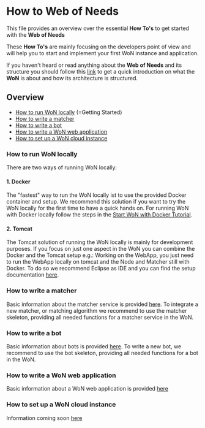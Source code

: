 # How to Web of Needs

This file provides an overview over the essential **How To's** to get started with the **Web of Needs**

These **How To's** are mainly focusing on the developers point of view and will help you to start and implement your first WoN instance and application.

If you haven't heard or read anything about the **Web of Needs** and its structure you should follow this [link](/README.md) to get a quick introduction on what the **WoN** is about and how its architecture is structured.

## Overview

- [How to run WoN locally](#how-to-run-won-locally) (=Getting Started)
- [How to write a matcher](#how-to-write-a-matcher)
- [How to write a bot](#how-to-write-a-bot)
- [How to write a WoN web application](#how-to-write-a-won-web-application)
- [How to set up a WoN cloud instance](#how-to-set-up-a-won-cloud-instance)

### How to run WoN locally

There are two ways of running WoN locally:

#### 1. Docker

The "fastest" way to run the WoN locally ist to use the provided Docker container and setup. We recommend this solution if you want to try the WoN locally for the first time to have a quick hands on.
For running WoN with Docker locally follow the steps in the [Start WoN with Docker Tutorial](/documentation/how-to-won/docker.md).

#### 2. Tomcat

The Tomcat solution of running the WoN locally is mainly for development purposes. If you focus on just one aspect in the WoN you can combine the Docker and the Tomcat setup e.g.: Working on the WebApp, you just need to run the WebApp locally on tomcat and the Node and Matcher still with Docker. To do so we recommend Eclipse as IDE and you can find the setup documentation [here](/documentation/build-with-eclipse.md).

### How to write a matcher

Basic information about the matcher service is provided [here](/webofneeds/won-matcher-service/README.md).
To integrate a new matcher, or matching algorithm we recommend to use the matcher skeleton, providing all needed functions for a matcher service in the WoN.

### How to write a bot

Basic information about bots is provided [here](/webofneeds/won-bot/README.md).
To write a new bot, we recommend to use the bot skeleton, providing all needed functions for a bot in the WoN.

### How to write a WoN web application

Basic information about a WoN web application is provided [here](/webofneeds/won-owner-webapp/README.md)

### How to set up a WoN cloud instance

Information coming soon [here](installation-setting-up-build-environment-in-jenkins.md)
